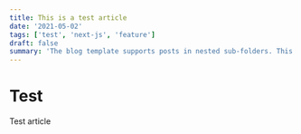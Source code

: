 ```yaml
---
title: This is a test article
date: '2021-05-02'
tags: ['test', 'next-js', 'feature']
draft: false
summary: 'The blog template supports posts in nested sub-folders. This can be used to group posts of similar content e.g. a multi-part course. This post is itself an example of a nested route!'
---
```


# Test

Test article
